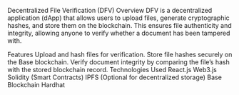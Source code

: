 Decentralized File Verification (DFV)
Overview
DFV is a decentralized application (dApp) that allows users to upload files, generate cryptographic hashes, and store them on the blockchain. This ensures file authenticity and integrity, allowing anyone to verify whether a document has been tampered with.

Features
Upload and hash files for verification.
Store file hashes securely on the Base blockchain.
Verify document integrity by comparing the file’s hash with the stored blockchain record.
Technologies Used
React.js
Web3.js
Solidity (Smart Contracts)
IPFS (Optional for decentralized storage)
Base Blockchain
Hardhat
